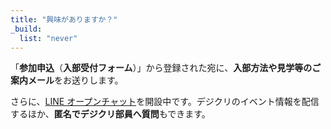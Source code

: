 ```yaml
---
title: "興味がありますか？"
_build:
  list: "never"
---
```


「**参加申込**（**入部受付フォーム**）」から登録された宛に、**入部方法や見学等のご案内メール**をお送りします。

さらに、[LINE オープンチャット](https://line.me/ti/g2/HParErij--I835lSEnSJeevqTnb_YTRqx-Movw)を開設中です。デジクリのイベント情報を配信するほか、**匿名でデジクリ部員へ質問**もできます。
